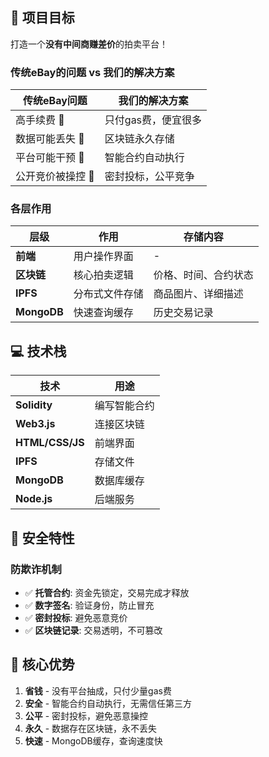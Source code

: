 ##  **🎯 项目目标**

打造一个**没有中间商赚差价**的拍卖平台！

### **传统eBay的问题** vs **我们的解决方案**

| 传统eBay问题      | 我们的解决方案      |
| ------------------- | --------------------- |
| 高手续费 💸       | 只付gas费，便宜很多 |
| 数据可能丢失 📱   | 区块链永久存储      |
| 平台可能干预 🚫   | 智能合约自动执行    |
| 公开竞价被操控 👀 | 密封投标，公平竞争  |
### **各层作用**

| 层级 | 作用           | 存储内容             |
| ------ | ---------------- | ---------------------- |
| **前端**     | 用户操作界面   | -                    |
| **区块链**     | 核心拍卖逻辑   | 价格、时间、合约状态 |
| **IPFS**     | 分布式文件存储 | 商品图片、详细描述   |
| **MongoDB**     | 快速查询缓存   | 历史交易记录         |
##  **💻 技术栈**

| 技术 | 用途         |
| ------ | -------------- |
| **Solidity**     | 编写智能合约 |
| **Web3.js**     | 连接区块链   |
| **HTML/CSS/JS**     | 前端界面     |
| **IPFS**     | 存储文件     |
| **MongoDB**     | 数据库缓存   |
| **Node.js**     | 后端服务     |

##  **🔐 安全特性**

### **防欺诈机制**

- ✅ **托管合约**: 资金先锁定，交易完成才释放
- ✅ **数字签名**: 验证身份，防止冒充
- ✅ **密封投标**: 避免恶意竞价
- ✅ **区块链记录**: 交易透明，不可篡改

##  **🚀 核心优势**

1. **省钱** - 没有平台抽成，只付少量gas费
2. **安全** - 智能合约自动执行，无需信任第三方
3. **公平** - 密封投标，避免恶意操控
4. **永久** - 数据存在区块链，永不丢失
5. **快速** - MongoDB缓存，查询速度快
